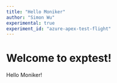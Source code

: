 ```yaml
---
title: "Hello Moniker"
author: "Simon Wu"
experimental: true
experiment_id: "azure-apex-test-flight"
---
```

# Welcome to exptest!
Hello Moniker!

